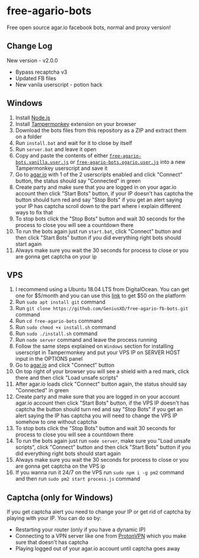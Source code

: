 # free-agario-bots
Free open source agar.io facebook bots, normal and proxy version!

## Change Log
New version - v2.0.0
* Bypass recaptcha v3
* Updated FB files
* New vanila userscript - potion hack



Windows
-------
1. Install [Node.js](https://nodejs.org)
2. Install [Tampermonkey](https://chrome.google.com/webstore/detail/tampermonkey/dhdgffkkebhmkfjojejmpbldmpobfkfo) extension on your browser
3. Download the bots files from this repository as a ZIP and extract them on a folder
4. Run `install.bat` and wait for it to close by itself
5. Run `server.bat` and leave it open
6. Copy and paste the contents of either [`free-agario-bots.vanilla.user.js`](https://github.com/xN3BULA/free-agario-bots/raw/master/free-agario-bots.vanilla.user.js) or [`free-agario-bots.ogario.user.js`](https://github.com/xN3BULA/free-agario-bots/raw/master/free-agario-bots.ogario.user.js) into a new Tampermonkey userscript and save it
7. Go to [agar.io](https://agar.io) with 1 of the 2 userscripts enabled and click "Connect" button, the status should say "Connected" in green
8. Create party and make sure that you are logged in on your agar.io account then click "Start Bots" button, if your IP doesn't has captcha the button should turn red and say "Stop Bots" if you get an alert saying your IP has captcha scroll down to the part where i explain different ways to fix that
9. To stop bots click the "Stop Bots" button and wait 30 seconds for the process to close you will see a countdown there
10. To run the bots again just run `start.bat`, click "Connect" button and then click "Start Bots" button if you did everything right bots should start again
11. Always make sure you wait the 30 seconds for process to close or you are gonna get captcha on your ip

VPS
-------
1. I recommend using a Ubuntu 18.04 LTS from DigitalOcean. You can get one for $5/month and you can use this [link](https://m.do.co/c/fa7a805f6e60) to get $50 on the platform
2. Run `sudo apt install git` command
3. Run `git clone https://github.com/GeniusXD/free-agario-fb-bots.git` command
4. Run `cd free-agario-bots` command
5. Run `sudo chmod +x install.sh` command
6. Run `sudo ./install.sh` command
7. Run `node server` command and leave the process running
8. Follow the same steps explained on `Windows` section for installing userscript in Tampermonkey and put your VPS IP on SERVER HOST input in the OPTIONS panel
9. Go to [agar.io](https://agar.io) and click "Connect" button
10. On top right of your browser you will see a shield with a red mark, click there and then click "Load unsafe scripts"
11. After agar.io loads click "Connect" button again, the status should say "Connected" in green
12. Create party and make sure that you are logged in on your account agar.io account then click "Start Bots" button, if the VPS IP doesn't has captcha the button should turn red and say "Stop Bots" if you get an alert saying the IP has captcha you will need to change the VPS IP somehow to one without captcha
13. To stop bots click the "Stop Bots" button and wait 30 seconds for process to close you will see a countdown there
14. To run the bots again just run `node server`, make sure you "Load unsafe scripts", click "Connect" button and then click "Start Bots" button if you did everything right bots should start again
15. Always make sure you wait the 30 seconds for process to close or you are gonna get captcha on the VPS ip
16. If you wanna run it 24/7 on the VPS run `sudo npm i -g pm2` command and then run `sudo pm2 start process.js` command


## Captcha (only for Windows)
If you get captcha alert you need to change your IP or get rid of captcha by playing with your IP. You can do so by:
- Restarting your router (only if you have a dynamic IP)
- Connecting to a VPN server like one from [ProtonVPN](https://protonvpn.com) which you make sure that doesn't has captcha
- Playing logged out of your agar.io account until captcha goes away
